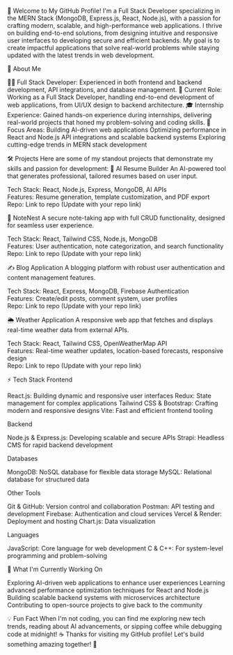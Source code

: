 👋 Welcome to My GitHub Profile!
I'm a Full Stack Developer specializing in the MERN Stack (MongoDB, Express.js, React, Node.js), with a passion for crafting modern, scalable, and high-performance web applications. I thrive on building end-to-end solutions, from designing intuitive and responsive user interfaces to developing secure and efficient backends. My goal is to create impactful applications that solve real-world problems while staying updated with the latest trends in web development.

🚀 About Me

👨‍💻 Full Stack Developer: Experienced in both frontend and backend development, API integrations, and database management.
💼 Current Role: Working as a Full Stack Developer, handling end-to-end development of web applications, from UI/UX design to backend architecture.
🎓 Internship Experience: Gained hands-on experience during internships, delivering real-world projects that honed my problem-solving and coding skills.
🌟 Focus Areas:
Building AI-driven web applications
Optimizing performance in React and Node.js
API integrations and scalable backend systems
Exploring cutting-edge trends in MERN stack development




🛠 Projects
Here are some of my standout projects that demonstrate my skills and passion for development:
🤖 AI Resume Builder
An AI-powered tool that generates professional, tailored resumes based on user input.  

Tech Stack: React, Node.js, Express, MongoDB, AI APIs  
Features: Resume generation, template customization, and PDF export  
Repo: Link to repo (Update with your repo link)

📒 NoteNest
A secure note-taking app with full CRUD functionality, designed for seamless user experience.  

Tech Stack: React, Tailwind CSS, Node.js, MongoDB  
Features: User authentication, note categorization, and search functionality  
Repo: Link to repo (Update with your repo link)

✍️ Blog Application
A blogging platform with robust user authentication and content management features.  

Tech Stack: React, Express, MongoDB, Firebase Authentication  
Features: Create/edit posts, comment system, user profiles  
Repo: Link to repo (Update with your repo link)

🌦 Weather Application
A responsive web app that fetches and displays real-time weather data from external APIs.  

Tech Stack: React, Tailwind CSS, OpenWeatherMap API  
Features: Real-time weather updates, location-based forecasts, responsive design  
Repo: Link to repo (Update with your repo link)


⚡ Tech Stack
Frontend

React.js: Building dynamic and responsive user interfaces
Redux: State management for complex applications
Tailwind CSS & Bootstrap: Crafting modern and responsive designs
Vite: Fast and efficient frontend tooling

Backend

Node.js & Express.js: Developing scalable and secure APIs
Strapi: Headless CMS for rapid backend development

Databases

MongoDB: NoSQL database for flexible data storage
MySQL: Relational database for structured data

Other Tools

Git & GitHub: Version control and collaboration
Postman: API testing and development
Firebase: Authentication and cloud services
Vercel & Render: Deployment and hosting
Chart.js: Data visualization

Languages

JavaScript: Core language for web development
C & C++: For system-level programming and problem-solving


🌱 What I'm Currently Working On

Exploring AI-driven web applications to enhance user experiences
Learning advanced performance optimization techniques for React and Node.js
Building scalable backend systems with microservices architecture
Contributing to open-source projects to give back to the community





💡 Fun Fact
When I'm not coding, you can find me exploring new tech trends, reading about AI advancements, or sipping coffee while debugging code at midnight! ☕
Thanks for visiting my GitHub profile! Let's build something amazing together! 🚀
